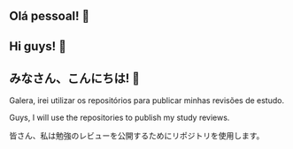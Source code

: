 ## Olá pessoal! 👋
## Hi guys! 👋
## みなさん、こんにちは! 👋

Galera, irei utilizar os repositórios para publicar minhas revisões de estudo.

Guys, I will use the repositories to publish my study reviews.

皆さん、私は勉強のレビューを公開するためにリポジトリを使用します。



<!--
**dantgarcia/dantgarcia** is a ✨ _special_ ✨ repository because its `README.md` (this file) appears on your GitHub profile.

Here are some ideas to get you started:

- 🔭 I’m currently working on ...
- 🌱 I’m currently learning ...
- 👯 I’m looking to collaborate on ...
- 🤔 I’m looking for help with ...
- 💬 Ask me about ...
- 📫 How to reach me: ...
- 😄 Pronouns: ...
- ⚡ Fun fact: ...
-->
